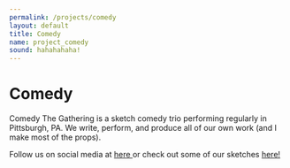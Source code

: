 ```yaml
---
permalink: /projects/comedy
layout: default
title: Comedy
name: project_comedy
sound: hahahahaha!
---
```

# Comedy

Comedy The Gathering is a sketch comedy trio performing regularly in Pittsburgh, PA. We write, perform, and produce all of our own work (and I make most of the props). 

Follow us on social media at <a href="https://www.instagram.com/comedy_the_gathering/"> here </a> or check out some of our sketches <a href="https://www.youtube.com/@AdamLauver/playlists"> here! </a>